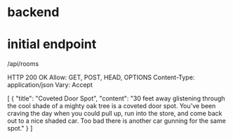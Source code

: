 # backend

# initial endpoint

/api/rooms

HTTP 200 OK
Allow: GET, POST, HEAD, OPTIONS
Content-Type: application/json
Vary: Accept

[
    {
        "title": "Coveted Door Spot",
        "content": "30 feet away glistening through the cool shade of a mighty oak tree is a coveted door spot. You've been craving the day when you could pull up, run into the store, and come back out to a nice shaded car. Too bad there is another car gunning for the same spot."
    }
]
